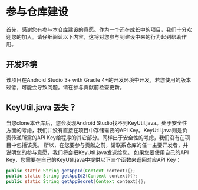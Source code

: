 # 参与仓库建设

首先，感谢您有参与本仓库建设的意愿。作为一个还在成长中的项目，我们十分欢迎您的加入。请仔细阅读以下内容，这将对您参与到建设中来的行为起到帮助作用。

## 开发环境

该项目在Android Studio 3+ with Gradle 4+的开发环境中开发，若您使用的版本过低，可能会导致问题。请在参与贡献前检查更新。

## KeyUtil.java 丢失？

当您clone本仓库后，您会发现Android Studio找不到KeyUtil.java。处于安全性方面的考虑，我们并没有直接在项目中存储需要的API Key。KeyUtil.java则是负责传递所需的API Key给程序的其它部分。同样出于安全性的考虑，我们没有在项目中包括该类。
所以，在您要参与贡献之前，请联系仓库的任一主要开发者，并说明您的参与意愿，我们将会把KeyUtil.java发送给您。
如果您要使用自己的API Key，您需要在自己的KeyUtil.java中提供以下三个函数来返回对应API Key：
```java
public static String getAppId(Context context){};
public static String getAppId2(Context context){};
public static String getAppSecret(Context context){};
```
